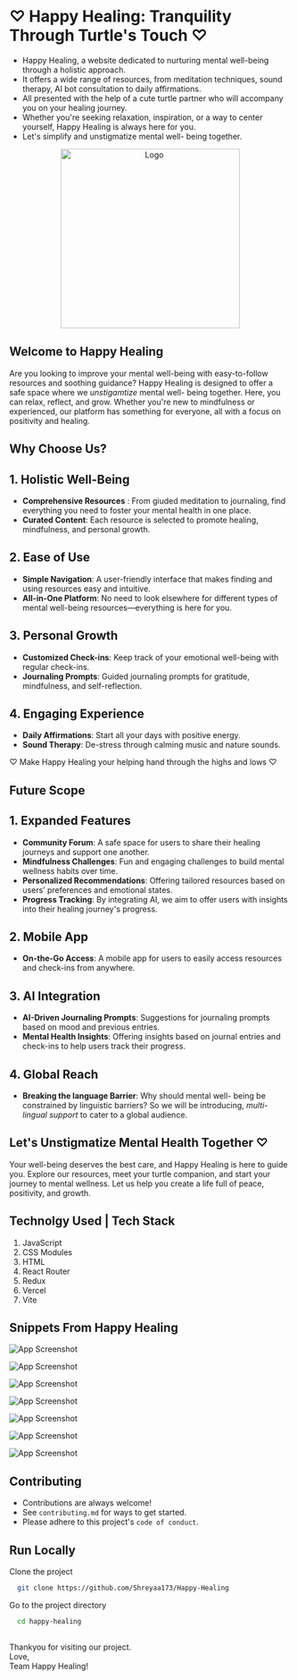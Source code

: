 # ♡ Happy Healing: Tranquility Through Turtle's Touch ♡
- Happy Healing, a website dedicated to nurturing mental well-being through a holistic approach.
- It offers a wide range of resources, from meditation techniques, sound therapy, AI bot consultation to daily affirmations.
- All presented with the help of a cute turtle partner who will accompany you on your healing journey.
- Whether you're seeking relaxation, inspiration, or a way to center yourself, Happy Healing is always here for you.
- Let's simplify and unstigmatize mental well- being together. 

<p align="center">
  <img src= "Graphics/TurtleMascot w Shadows.png" alt="Logo" width="321" />
</p>

## Welcome to Happy Healing
Are you looking to improve your mental well-being with easy-to-follow resources and soothing guidance? Happy Healing is designed to offer a safe space where we *unstigamtize* mental well- being together. Here, you can relax, reflect, and grow. Whether you're new to mindfulness or experienced, our platform has something for everyone, all with a focus on positivity and healing.


## Why Choose Us?

## 1. Holistic Well-Being
- **Comprehensive Resources** : From giuded meditation to journaling, find everything you need to foster your mental health in one place.
- **Curated Content**: Each resource is selected to promote healing, mindfulness, and personal growth.

## 2. Ease of Use
- **Simple Navigation**: A user-friendly interface that makes finding and using resources easy and intuitive.
- **All-in-One Platform**: No need to look elsewhere for different types of mental well-being resources—everything is here for you.

## 3. Personal Growth
- **Customized Check-ins**: Keep track of your emotional well-being with regular check-ins.
- **Journaling Prompts**: Guided journaling prompts for gratitude, mindfulness, and self-reflection.

## 4. Engaging Experience
- **Daily Affirmations**: Start all your days with positive energy.
- **Sound Therapy**: De-stress through calming music and nature sounds.


♡ Make Happy Healing your helping hand through the highs and lows ♡

## Future Scope

## 1. Expanded Features
- **Community Forum**: A safe space for users to share their healing journeys and support one another.
- **Mindfulness Challenges**: Fun and engaging challenges to build mental wellness habits over time.
- **Personalized Recommendations**: Offering tailored resources based on users’ preferences and emotional states.
- **Progress Tracking**: By integrating AI, we aim to offer users with insights into their healing journey's progress. 

## 2. Mobile App
- **On-the-Go Access**: A mobile app for users to easily access resources and check-ins from anywhere.

## 3. AI Integration
- **AI-Driven Journaling Prompts**: Suggestions for journaling prompts based on mood and previous entries.
- **Mental Health Insights**: Offering insights based on journal entries and check-ins to help users track their progress.

## 4. Global Reach
- **Breaking the language Barrier**: Why should mental well- being be constrained by linguistic barriers? So we will be introducing, *multi- lingual support* to cater to a global audience.

## Let's Unstigmatize Mental Health Together ♡
Your well-being deserves the best care, and Happy Healing is here to guide you. Explore our resources, meet your turtle companion, and start your journey to mental wellness. Let us help you create a life full of peace, positivity, and growth.


## Technolgy Used | Tech Stack

1. JavaScript
2. CSS Modules
3. HTML
4. React Router
5. Redux
6. Vercel
7. Vite




## Snippets From Happy Healing


![App Screenshot](https://github.com/Shreyaa173/Happy-Healing/blob/master/Graphics/LandingPage.png)

![App Screenshot](https://github.com/Shreyaa173/Happy-Healing/blob/master/Graphics/FINAL%20LOGIN.png)

![App Screenshot](https://github.com/Shreyaa173/Happy-Healing/blob/master/Graphics/FINAL%20MANTRAS.png)

![App Screenshot](https://github.com/Shreyaa173/Happy-Healing/blob/master/Graphics/FINAL%20MINDFULNESS.png)

![App Screenshot](https://github.com/Shreyaa173/Happy-Healing/blob/master/Graphics/Breathe.png)

![App Screenshot](https://github.com/Shreyaa173/Happy-Healing/blob/master/Graphics/FINAL%20RESOURCES.png)

![App Screenshot](https://github.com/Shreyaa173/Happy-Healing/blob/master/Graphics/FINAL%20FAQ.png)

<!--


![App Screenshot](https://github.com/Shreyaa173/Happy-Healing/blob/master/Graphics/LandingPage.png)
![App Screenshot](https://github.com/Shreyaa173/Happy-Healing/blob/master/Graphics/LandingPage.png)
-->

## Contributing

- Contributions are always welcome!  
- See `contributing.md` for ways to get started.  
- Please adhere to this project's `code of conduct`.


## Run Locally

Clone the project

```bash
  git clone https://github.com/Shreyaa173/Happy-Healing
```

Go to the project directory

```bash
  cd happy-healing
```

##
Thankyou for visiting our project.  
Love,  
Team Happy Healing!
